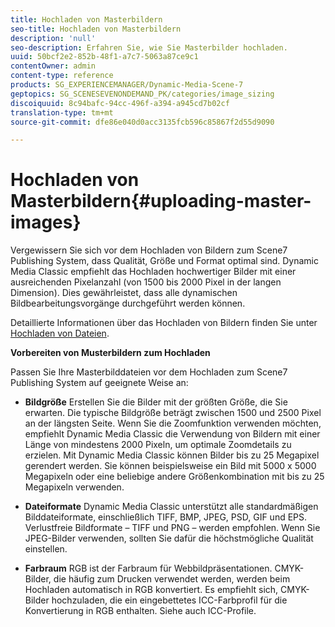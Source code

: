 ```yaml
---
title: Hochladen von Masterbildern
seo-title: Hochladen von Masterbildern
description: 'null'
seo-description: Erfahren Sie, wie Sie Masterbilder hochladen.
uuid: 50bcf2e2-852b-48f1-a7c7-5063a87ce9c1
contentOwner: admin
content-type: reference
products: SG_EXPERIENCEMANAGER/Dynamic-Media-Scene-7
geptopics: SG_SCENESEVENONDEMAND_PK/categories/image_sizing
discoiquuid: 8c94bafc-94cc-496f-a394-a945cd7b02cf
translation-type: tm+mt
source-git-commit: dfe86e040d0acc3135fcb596c85867f2d55d9090

---
```



# Hochladen von Masterbildern{#uploading-master-images}

Vergewissern Sie sich vor dem Hochladen von Bildern zum Scene7 Publishing System, dass Qualität, Größe und Format optimal sind. Dynamic Media Classic empfiehlt das Hochladen hochwertiger Bilder mit einer ausreichenden Pixelanzahl (von 1500 bis 2000 Pixel in der langen Dimension). Dies gewährleistet, dass alle dynamischen Bildbearbeitungsvorgänge durchgeführt werden können.

Detaillierte Informationen über das Hochladen von Bildern finden Sie unter [Hochladen von Dateien](uploading-files.md#uploading_files).

**Vorbereiten von Musterbildern zum Hochladen**

Passen Sie Ihre Masterbilddateien vor dem Hochladen zum Scene7 Publishing System auf geeignete Weise an:

* **Bildgröße** Erstellen Sie die Bilder mit der größten Größe, die Sie erwarten. Die typische Bildgröße beträgt zwischen 1500 und 2500 Pixel an der längsten Seite. Wenn Sie die Zoomfunktion verwenden möchten, empfiehlt Dynamic Media Classic die Verwendung von Bildern mit einer Länge von mindestens 2000 Pixeln, um optimale Zoomdetails zu erzielen. Mit Dynamic Media Classic können Bilder bis zu 25 Megapixel gerendert werden. Sie können beispielsweise ein Bild mit 5000 x 5000 Megapixeln oder eine beliebige andere Größenkombination mit bis zu 25 Megapixeln verwenden.

* **Dateiformate** Dynamic Media Classic unterstützt alle standardmäßigen Bilddateiformate, einschließlich TIFF, BMP, JPEG, PSD, GIF und EPS. Verlustfreie Bildformate – TIFF und PNG – werden empfohlen. Wenn Sie JPEG-Bilder verwenden, sollten Sie dafür die höchstmögliche Qualität einstellen.

* **Farbraum** RGB ist der Farbraum für Webbildpräsentationen. CMYK-Bilder, die häufig zum Drucken verwendet werden, werden beim Hochladen automatisch in RGB konvertiert. Es empfiehlt sich, CMYK-Bilder hochzuladen, die ein eingebettetes ICC-Farbprofil für die Konvertierung in RGB enthalten. Siehe auch ICC-Profile.
